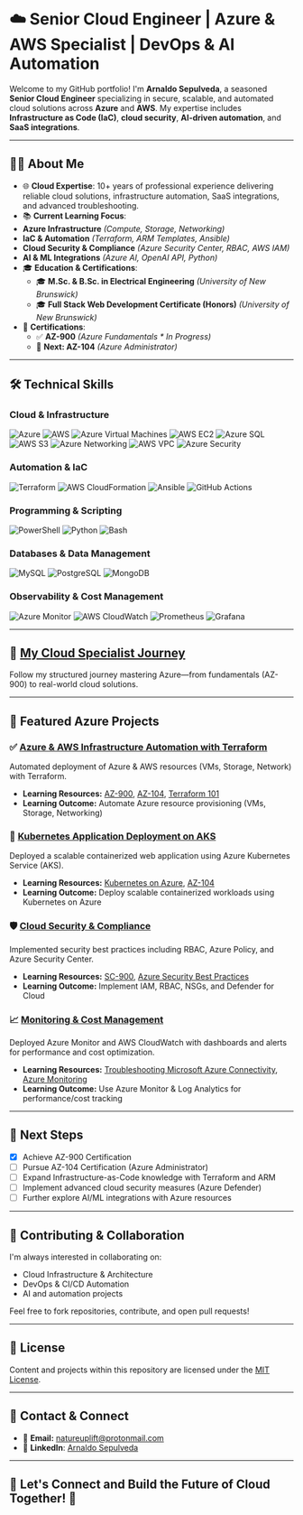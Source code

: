 # ☁️ Senior Cloud Engineer | Azure & AWS Specialist | DevOps & AI Automation

Welcome to my GitHub portfolio! I'm **Arnaldo Sepulveda**, a seasoned **Senior Cloud Engineer** specializing in secure, scalable, and automated cloud solutions across **Azure** and **AWS**. My expertise includes **Infrastructure as Code (IaC)**, **cloud security**, **AI-driven automation**, and **SaaS integrations**.

---

## 👨‍💻 About Me

*   🌐 **Cloud Expertise**: 10+ years of professional experience delivering reliable cloud solutions, infrastructure automation, SaaS integrations, and advanced troubleshooting.
*   📚 **Current Learning Focus**:
  *   **Azure Infrastructure** *(Compute, Storage, Networking)*
  *   **IaC & Automation** *(Terraform, ARM Templates, Ansible)*
  *   **Cloud Security & Compliance** *(Azure Security Center, RBAC, AWS IAM)*
  *   **AI & ML Integrations** *(Azure AI, OpenAI API, Python)*
*   🎓 **Education & Certifications**:
    *   🎓 **M.Sc. & B.Sc. in Electrical Engineering** *(University of New Brunswick)*
    *   🎓 **Full Stack Web Development Certificate (Honors)** *(University of New Brunswick)*
*   🏅 **Certifications**:
    *   ✅ **AZ-900** *(Azure Fundamentals *   In Progress)*
    *   🎯 **Next: AZ-104** *(Azure Administrator)*

---

## 🛠️ Technical Skills

### Cloud & Infrastructure

![Azure](https://img.shields.io/badge/-Azure-0078D4?style=flat-square&logo=microsoftazure&logoColor=white)
![AWS](https://img.shields.io/badge/-AWS-232F3E?style=flat-square&logo=amazonaws&logoColor=white)
![Azure Virtual Machines](https://img.shields.io/badge/-Azure%20VMs-0078D4?style=flat-square&logo=microsoftazure&logoColor=white)
![AWS EC2](https://img.shields.io/badge/-AWS%20EC2-FF9900?style=flat-square&logo=amazonaws&logoColor=white)
![Azure SQL](https://img.shields.io/badge/-Azure%20SQL-0089D6?style=flat-square&logo=microsoftazure&logoColor=white)
![AWS S3](https://img.shields.io/badge/-AWS%20S3-569A31?style=flat-square&logo=amazonaws&logoColor=white)
![Azure Networking](https://img.shields.io/badge/-Azure%20Networking-0078D4?style=flat-square&logo=microsoftazure&logoColor=white)
![AWS VPC](https://img.shields.io/badge/-AWS%20VPC-232F3E?style=flat-square&logo=amazonaws&logoColor=white)
![Azure Security](https://img.shields.io/badge/-Azure%20Security-0057E7?style=flat-square&logo=microsoftazure&logoColor=white)

### Automation & IaC

![Terraform](https://img.shields.io/badge/-Terraform-7B42BC?style=flat-square&logo=terraform&logoColor=white)
![AWS CloudFormation](https://img.shields.io/badge/-AWS%20CloudFormation-FF9900?style=flat-square&logo=amazonaws&logoColor=white)
![Ansible](https://img.shields.io/badge/-Ansible-EE0000?style=flat-square&logo=ansible&logoColor=white)
![GitHub Actions](https://img.shields.io/badge/-GitHub%20Actions-2088FF?style=flat-square&logo=githubactions&logoColor=white)

### Programming & Scripting

![PowerShell](https://img.shields.io/badge/-PowerShell-5391FE?style=flat-square&logo=powershell&logoColor=white)
![Python](https://img.shields.io/badge/-Python-FFD43B?style=flat-square&logo=python&logoColor=blue)
![Bash](https://img.shields.io/badge/-Bash-4EAA25?style=flat-square&logo=gnubash&logoColor=white)

### Databases & Data Management

![MySQL](https://img.shields.io/badge/-MySQL-4479A1?style=flat-square&logo=mysql&logoColor=white)
![PostgreSQL](https://img.shields.io/badge/-PostgreSQL-336791?style=flat-square&logo=postgresql&logoColor=white)
![MongoDB](https://img.shields.io/badge/-MongoDB-47A248?style=flat-square&logo=mongodb&logoColor=white)

### Observability & Cost Management

![Azure Monitor](https://img.shields.io/badge/-Azure%20Monitor-0078D4?style=flat-square&logo=microsoftazure&logoColor=white)
![AWS CloudWatch](https://img.shields.io/badge/-AWS%20CloudWatch-FF9900?style=flat-square&logo=amazonaws&logoColor=white)
![Prometheus](https://img.shields.io/badge/-Prometheus-E6522C?style=flat-square&logo=prometheus&logoColor=white)
![Grafana](https://img.shields.io/badge/-Grafana-F46800?style=flat-square&logo=grafana&logoColor=white)

---

## 🚀 [My Cloud Specialist Journey](https://github.com/solutions-for-realvalue/Cloud-Specialist-Journey)

Follow my structured journey mastering Azure—from fundamentals (AZ-900) to real-world cloud solutions.

---

## 🌟 Featured Azure Projects

### ✅ [Azure & AWS Infrastructure Automation with Terraform](https://github.com/solutions-for-realvalue/Azure-Infrastructure-Automation)
Automated deployment of Azure & AWS resources (VMs, Storage, Network) with Terraform.

* **Learning Resources:** [AZ-900](https://www.udemy.com/course/az-900-microsoft-azure-fundamentals-with-simulations/), [AZ-104](https://www.udemy.com/course/az-104-microsoft-azure-administrator-course-with-simulations/), [Terraform 101](https://www.udemy.com/course/terraform-101-azure-edition/)
* **Learning Outcome:** Automate Azure resource provisioning (VMs, Storage, Networking)

### 🚀 [Kubernetes Application Deployment on AKS](https://github.com/solutions-for-realvalue/AKS-Kubernetes-Deployment)
Deployed a scalable containerized web application using Azure Kubernetes Service (AKS).

* **Learning Resources:** [Kubernetes on Azure](https://www.udemy.com/course/terraform-on-azure-services/), [AZ-104](https://www.udemy.com/course/az-104-microsoft-azure-administrator-course-with-simulations/)
* **Learning Outcome:** Deploy scalable containerized workloads using Kubernetes on Azure

### 🛡️ [Cloud Security & Compliance](https://github.com/solutions-for-realvalue/Azure-Security-Compliance)
Implemented security best practices including RBAC, Azure Policy, and Azure Security Center.

* **Learning Resources:** [SC-900](https://www.udemy.com/course/sc-900-microsoft-security-compliance-identity-with-sims), [Azure Security Best Practices](https://www.udemy.com/course/azure-security-best-practices/)
* **Learning Outcome:** Implement IAM, RBAC, NSGs, and Defender for Cloud

### 📈 [Monitoring & Cost Management](https://github.com/solutions-for-realvalue/Azure-Monitoring-CostManagement)
Deployed Azure Monitor and AWS CloudWatch with dashboards and alerts for performance and cost optimization.

*  **Learning Resources:** [Troubleshooting Microsoft Azure Connectivity](https://www.udemy.com/course/az-720-troubleshooting-microsoft-azure-connectivity-course/), [Azure Monitoring](https://www.udemy.com/course/azure-infrastructure-managing-cost-governance-monitoring/)
* **Learning Outcome:** Use Azure Monitor & Log Analytics for performance/cost tracking

---

## 📌 Next Steps
*   [x] Achieve AZ-900 Certification
*   [ ] Pursue AZ-104 Certification (Azure Administrator)
*   [ ] Expand Infrastructure-as-Code knowledge with Terraform and ARM
*   [ ] Implement advanced cloud security measures (Azure Defender)
*   [ ] Further explore AI/ML integrations with Azure resources

---

## 🤝 Contributing & Collaboration

I'm always interested in collaborating on:
* Cloud Infrastructure & Architecture
* DevOps & CI/CD Automation
* AI and automation projects

Feel free to fork repositories, contribute, and open pull requests!

---

## 📜 License

Content and projects within this repository are licensed under the [MIT License](LICENSE).

---

## 📧 Contact & Connect

*   📩 **Email:** [natureuplift@protonmail.com](mailto:natureuplift@protonmail.com)  
*   🔗 **LinkedIn**: [Arnaldo Sepulveda](https://www.linkedin.com/in/arnaldo-sepulveda)

---

## 🌟 Let's Connect and Build the Future of Cloud Together! 🚀

